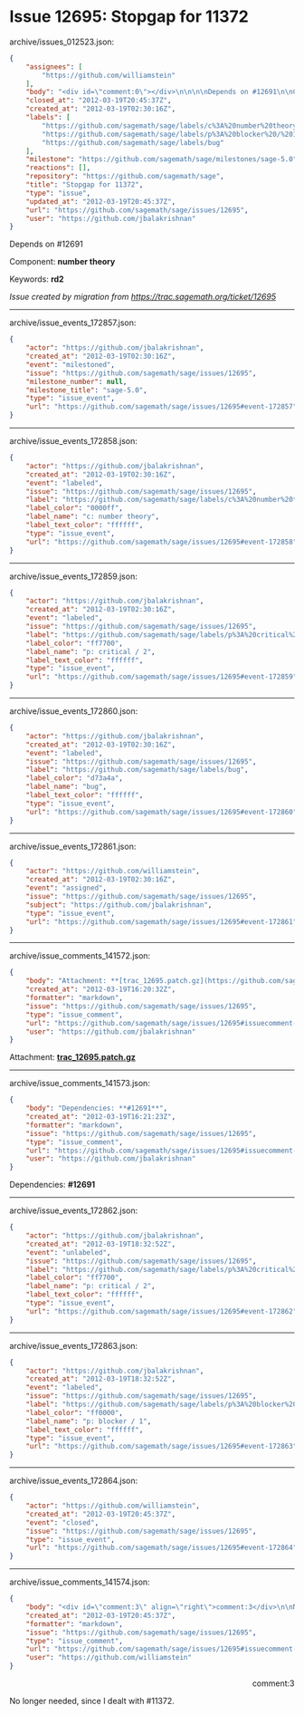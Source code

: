 # Issue 12695: Stopgap for 11372

archive/issues_012523.json:
```json
{
    "assignees": [
        "https://github.com/williamstein"
    ],
    "body": "<div id=\"comment:0\"></div>\n\n\n\nDepends on #12691\n\nComponent: **number theory**\n\nKeywords: **rd2**\n\n_Issue created by migration from https://trac.sagemath.org/ticket/12695_\n\n",
    "closed_at": "2012-03-19T20:45:37Z",
    "created_at": "2012-03-19T02:30:16Z",
    "labels": [
        "https://github.com/sagemath/sage/labels/c%3A%20number%20theory",
        "https://github.com/sagemath/sage/labels/p%3A%20blocker%20/%201",
        "https://github.com/sagemath/sage/labels/bug"
    ],
    "milestone": "https://github.com/sagemath/sage/milestones/sage-5.0",
    "reactions": [],
    "repository": "https://github.com/sagemath/sage",
    "title": "Stopgap for 11372",
    "type": "issue",
    "updated_at": "2012-03-19T20:45:37Z",
    "url": "https://github.com/sagemath/sage/issues/12695",
    "user": "https://github.com/jbalakrishnan"
}
```
<div id="comment:0"></div>



Depends on #12691

Component: **number theory**

Keywords: **rd2**

_Issue created by migration from https://trac.sagemath.org/ticket/12695_





---

archive/issue_events_172857.json:
```json
{
    "actor": "https://github.com/jbalakrishnan",
    "created_at": "2012-03-19T02:30:16Z",
    "event": "milestoned",
    "issue": "https://github.com/sagemath/sage/issues/12695",
    "milestone_number": null,
    "milestone_title": "sage-5.0",
    "type": "issue_event",
    "url": "https://github.com/sagemath/sage/issues/12695#event-172857"
}
```



---

archive/issue_events_172858.json:
```json
{
    "actor": "https://github.com/jbalakrishnan",
    "created_at": "2012-03-19T02:30:16Z",
    "event": "labeled",
    "issue": "https://github.com/sagemath/sage/issues/12695",
    "label": "https://github.com/sagemath/sage/labels/c%3A%20number%20theory",
    "label_color": "0000ff",
    "label_name": "c: number theory",
    "label_text_color": "ffffff",
    "type": "issue_event",
    "url": "https://github.com/sagemath/sage/issues/12695#event-172858"
}
```



---

archive/issue_events_172859.json:
```json
{
    "actor": "https://github.com/jbalakrishnan",
    "created_at": "2012-03-19T02:30:16Z",
    "event": "labeled",
    "issue": "https://github.com/sagemath/sage/issues/12695",
    "label": "https://github.com/sagemath/sage/labels/p%3A%20critical%20/%202",
    "label_color": "ff7700",
    "label_name": "p: critical / 2",
    "label_text_color": "ffffff",
    "type": "issue_event",
    "url": "https://github.com/sagemath/sage/issues/12695#event-172859"
}
```



---

archive/issue_events_172860.json:
```json
{
    "actor": "https://github.com/jbalakrishnan",
    "created_at": "2012-03-19T02:30:16Z",
    "event": "labeled",
    "issue": "https://github.com/sagemath/sage/issues/12695",
    "label": "https://github.com/sagemath/sage/labels/bug",
    "label_color": "d73a4a",
    "label_name": "bug",
    "label_text_color": "ffffff",
    "type": "issue_event",
    "url": "https://github.com/sagemath/sage/issues/12695#event-172860"
}
```



---

archive/issue_events_172861.json:
```json
{
    "actor": "https://github.com/williamstein",
    "created_at": "2012-03-19T02:30:16Z",
    "event": "assigned",
    "issue": "https://github.com/sagemath/sage/issues/12695",
    "subject": "https://github.com/jbalakrishnan",
    "type": "issue_event",
    "url": "https://github.com/sagemath/sage/issues/12695#event-172861"
}
```



---

archive/issue_comments_141572.json:
```json
{
    "body": "Attachment: **[trac_12695.patch.gz](https://github.com/sagemath/sage/files/ticket12695/trac_12695.patch.gz)**",
    "created_at": "2012-03-19T16:20:32Z",
    "formatter": "markdown",
    "issue": "https://github.com/sagemath/sage/issues/12695",
    "type": "issue_comment",
    "url": "https://github.com/sagemath/sage/issues/12695#issuecomment-141572",
    "user": "https://github.com/jbalakrishnan"
}
```

Attachment: **[trac_12695.patch.gz](https://github.com/sagemath/sage/files/ticket12695/trac_12695.patch.gz)**



---

archive/issue_comments_141573.json:
```json
{
    "body": "Dependencies: **#12691**",
    "created_at": "2012-03-19T16:21:23Z",
    "formatter": "markdown",
    "issue": "https://github.com/sagemath/sage/issues/12695",
    "type": "issue_comment",
    "url": "https://github.com/sagemath/sage/issues/12695#issuecomment-141573",
    "user": "https://github.com/jbalakrishnan"
}
```

Dependencies: **#12691**



---

archive/issue_events_172862.json:
```json
{
    "actor": "https://github.com/jbalakrishnan",
    "created_at": "2012-03-19T18:32:52Z",
    "event": "unlabeled",
    "issue": "https://github.com/sagemath/sage/issues/12695",
    "label": "https://github.com/sagemath/sage/labels/p%3A%20critical%20/%202",
    "label_color": "ff7700",
    "label_name": "p: critical / 2",
    "label_text_color": "ffffff",
    "type": "issue_event",
    "url": "https://github.com/sagemath/sage/issues/12695#event-172862"
}
```



---

archive/issue_events_172863.json:
```json
{
    "actor": "https://github.com/jbalakrishnan",
    "created_at": "2012-03-19T18:32:52Z",
    "event": "labeled",
    "issue": "https://github.com/sagemath/sage/issues/12695",
    "label": "https://github.com/sagemath/sage/labels/p%3A%20blocker%20/%201",
    "label_color": "ff0000",
    "label_name": "p: blocker / 1",
    "label_text_color": "ffffff",
    "type": "issue_event",
    "url": "https://github.com/sagemath/sage/issues/12695#event-172863"
}
```



---

archive/issue_events_172864.json:
```json
{
    "actor": "https://github.com/williamstein",
    "created_at": "2012-03-19T20:45:37Z",
    "event": "closed",
    "issue": "https://github.com/sagemath/sage/issues/12695",
    "type": "issue_event",
    "url": "https://github.com/sagemath/sage/issues/12695#event-172864"
}
```



---

archive/issue_comments_141574.json:
```json
{
    "body": "<div id=\"comment:3\" align=\"right\">comment:3</div>\n\nNo longer needed, since I dealt with #11372.",
    "created_at": "2012-03-19T20:45:37Z",
    "formatter": "markdown",
    "issue": "https://github.com/sagemath/sage/issues/12695",
    "type": "issue_comment",
    "url": "https://github.com/sagemath/sage/issues/12695#issuecomment-141574",
    "user": "https://github.com/williamstein"
}
```

<div id="comment:3" align="right">comment:3</div>

No longer needed, since I dealt with #11372.
